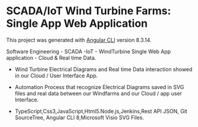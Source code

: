 # SCADA/IoT Wind Turbine Farms: Single App Web Application 

This project was generated with [Angular CLI](https://github.com/angular/angular-cli) version 8.3.14.


Software Engineering - SCADA -IoT - WindTurbine Single Web App application - Cloud & Real time Data.

- Wind Turbine Electrical Diagrams and Real time Data interaction showed in our Cloud / User Interface App.

- Automation Process that recognize Electrical Diagrams saved in SVG files and real data between our Windfarms and our Cloud / app user Interface.

- TypeScript,Css3,JavaScript,Html5.Node.js,Jenkins,Rest API JSON, Git SourceTree,
Angular CLI 8,Microsoft Visio SVG Files.

